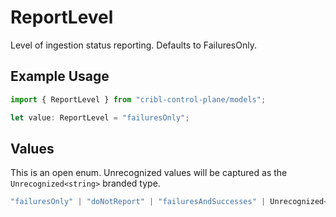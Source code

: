 # ReportLevel

Level of ingestion status reporting. Defaults to FailuresOnly.

## Example Usage

```typescript
import { ReportLevel } from "cribl-control-plane/models";

let value: ReportLevel = "failuresOnly";
```

## Values

This is an open enum. Unrecognized values will be captured as the `Unrecognized<string>` branded type.

```typescript
"failuresOnly" | "doNotReport" | "failuresAndSuccesses" | Unrecognized<string>
```